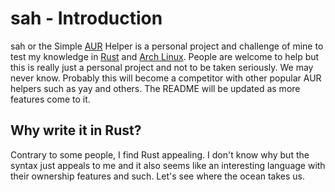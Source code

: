 # sah - Introduction
sah or the Simple [AUR](https://aur.archlinux.org/) Helper is a personal project and challenge of mine to test my knowledge in [Rust](https://github.com/rust-lang/rust) and [Arch Linux](https://www.archlinux.org/). People are welcome to help but this is really just a personal project and not to be taken seriously. We may never know. Probably this will become a competitor with other popular AUR helpers such as yay and others. The README will be updated as more features come to it.

## Why write it in Rust?
Contrary to some people, I find Rust appealing. I don't know why but the syntax just appeals to me and it also seems like an interesting language with their ownership features and such. Let's see where the ocean takes us.

